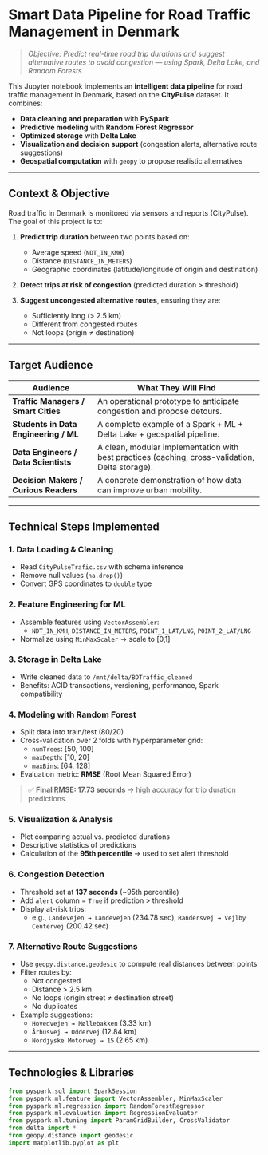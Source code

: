# Smart Data Pipeline for Road Traffic Management in Denmark

> *Objective: Predict real-time road trip durations and suggest alternative routes to avoid congestion — using Spark, Delta Lake, and Random Forests.*

This Jupyter notebook implements an **intelligent data pipeline** for road traffic management in Denmark, based on the **CityPulse** dataset. It combines:
- **Data cleaning and preparation** with **PySpark**
- **Predictive modeling** with **Random Forest Regressor**
- **Optimized storage** with **Delta Lake**
- **Visualization and decision support** (congestion alerts, alternative route suggestions)
- **Geospatial computation** with `geopy` to propose realistic alternatives

---

## Context & Objective

Road traffic in Denmark is monitored via sensors and reports (CityPulse). The goal of this project is to:

1. **Predict trip duration** between two points based on:
   - Average speed (`NDT_IN_KMH`)
   - Distance (`DISTANCE_IN_METERS`)
   - Geographic coordinates (latitude/longitude of origin and destination)

2. **Detect trips at risk of congestion** (predicted duration > threshold)

3. **Suggest uncongested alternative routes**, ensuring they are:
   - Sufficiently long (> 2.5 km)
   - Different from congested routes
   - Not loops (origin ≠ destination)

---

## Target Audience

| Audience | What They Will Find |
|----------|----------------------|
| **Traffic Managers / Smart Cities** | An operational prototype to anticipate congestion and propose detours. |
| **Students in Data Engineering / ML** | A complete example of a Spark + ML + Delta Lake + geospatial pipeline. |
| **Data Engineers / Data Scientists** | A clean, modular implementation with best practices (caching, cross-validation, Delta storage). |
| **Decision Makers / Curious Readers** | A concrete demonstration of how data can improve urban mobility. |

---

## Technical Steps Implemented

### 1. Data Loading & Cleaning
- Read `CityPulseTrafic.csv` with schema inference
- Remove null values (`na.drop()`)
- Convert GPS coordinates to `double` type

### 2. Feature Engineering for ML
- Assemble features using `VectorAssembler`:
  - `NDT_IN_KMH`, `DISTANCE_IN_METERS`, `POINT_1_LAT/LNG`, `POINT_2_LAT/LNG`
- Normalize using `MinMaxScaler` → scale to [0,1]

### 3. Storage in Delta Lake
- Write cleaned data to `/mnt/delta/BDTraffic_cleaned`
- Benefits: ACID transactions, versioning, performance, Spark compatibility

### 4. Modeling with Random Forest
- Split data into train/test (80/20)
- Cross-validation over 2 folds with hyperparameter grid:
  - `numTrees`: [50, 100]
  - `maxDepth`: [10, 20]
  - `maxBins`: [64, 128]
- Evaluation metric: **RMSE** (Root Mean Squared Error)

> ✅ **Final RMSE: 17.73 seconds** → high accuracy for trip duration predictions.

### 5. Visualization & Analysis
- Plot comparing actual vs. predicted durations
- Descriptive statistics of predictions
- Calculation of the **95th percentile** → used to set alert threshold

### 6. Congestion Detection
- Threshold set at **137 seconds** (~95th percentile)
- Add `alert` column = `True` if prediction > threshold
- Display at-risk trips:
  - e.g., `Landevejen → Landevejen` (234.78 sec), `Randersvej → Vejlby Centervej` (200.42 sec)

### 7. Alternative Route Suggestions
- Use `geopy.distance.geodesic` to compute real distances between points
- Filter routes by:
  - Not congested
  - Distance > 2.5 km
  - No loops (origin street ≠ destination street)
  - No duplicates
- Example suggestions:
  - `Hovedvejen → Møllebakken` (3.33 km)
  - `Århusvej → Oddervej` (12.84 km)
  - `Nordjyske Motorvej → 15` (2.65 km)

---

## Technologies & Libraries

```python
from pyspark.sql import SparkSession
from pyspark.ml.feature import VectorAssembler, MinMaxScaler
from pyspark.ml.regression import RandomForestRegressor
from pyspark.ml.evaluation import RegressionEvaluator
from pyspark.ml.tuning import ParamGridBuilder, CrossValidator
from delta import *
from geopy.distance import geodesic
import matplotlib.pyplot as plt
